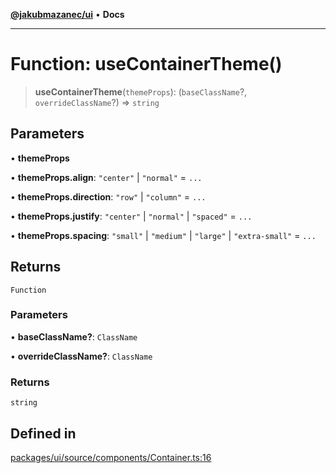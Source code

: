 [**@jakubmazanec/ui**](../README.md) • **Docs**

---

# Function: useContainerTheme()

> **useContainerTheme**(`themeProps`): (`baseClassName`?, `overrideClassName`?) => `string`

## Parameters

• **themeProps**

• **themeProps.align**: `"center"` \| `"normal"` = `...`

• **themeProps.direction**: `"row"` \| `"column"` = `...`

• **themeProps.justify**: `"center"` \| `"normal"` \| `"spaced"` = `...`

• **themeProps.spacing**: `"small"` \| `"medium"` \| `"large"` \| `"extra-small"` = `...`

## Returns

`Function`

### Parameters

• **baseClassName?**: `ClassName`

• **overrideClassName?**: `ClassName`

### Returns

`string`

## Defined in

[packages/ui/source/components/Container.ts:16](https://github.com/jakubmazanec/tools/blob/4ad59c6b8eb7868ab1902d25f4c1aae28b28a6e4/packages/ui/source/components/Container.ts#L16)
